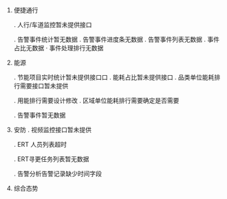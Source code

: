 1. 便捷通行
    
    . 人行/车道监控暂未提供接口
    
    . 告警事件统计暂无数据
    . 告警事件进度条无数据
    . 告警事件列表无数据
    . 事件占比无数据
    · 事件处理排行无数据

2. 能源 

    . 节能项目实时统计暂未提供接口口
    . 能耗占比暂未提供接口
    . 品类单位能耗排行需要接口暂未提供

    . 用能排行需要设计修改
    . 区域单位能耗排行需要确定是否需要

    . 告警事件暂无数据


3. 安防
    . 视频监控接口暂未提供

    . ERT 人员列表超时

    . ERT寻更任务列表暂无数据

    . 告警分析告警记录缺少时间字段
        

4. 综合态势